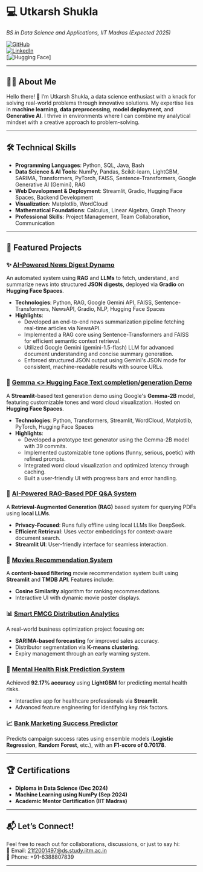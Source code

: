 # 💻 **Utkarsh Shukla**  
*BS in Data Science and Applications, IIT Madras (Expected 2025)*  

[![GitHub](https://img.shields.io/badge/GitHub-utkrsh--shukla-black?style=flat-square&logo=github)](https://github.com/utkrsh-shukla)  
[![LinkedIn](https://img.shields.io/badge/LinkedIn-utkarsh--shukla-blue?style=flat-square&logo=linkedin)](https://linkedin.com/in/utkarsh-shukla-b09a7423a)  
[![Hugging Face](https://huggingface.co/Kakaarot)]

---

## 👨‍💻 About Me
Hello there! 👋
I’m Utkarsh Shukla, a data science enthusiast with a knack for solving real-world problems through innovative solutions. My expertise lies in **machine learning**, **data preprocessing**, **model deployment**, and **Generative AI**. I thrive in environments where I can combine my analytical mindset with a creative approach to problem-solving.

---

## 🛠️ Technical Skills
- **Programming Languages**: Python, SQL, Java, Bash
- **Data Science & AI Tools**: NumPy, Pandas, Scikit-learn, LightGBM, SARIMA, Transformers, PyTorch, FAISS, Sentence-Transformers, Google Generative AI (Gemini), RAG
- **Web Development & Deployment**: Streamlit, Gradio, Hugging Face Spaces, Backend Development
- **Visualization**: Matplotlib, WordCloud
- **Mathematical Foundations**: Calculus, Linear Algebra, Graph Theory
- **Professional Skills**: Project Management, Team Collaboration, Communication

---

## 🌟 Featured Projects

### ✨ [AI-Powered News Digest Dynamo](https://huggingface.co/spaces/Kakaarot/AI-Powered-News-Digest-Dynamo)
An automated system using **RAG** and **LLMs** to fetch, understand, and summarize news into structured **JSON digests**, deployed via **Gradio** on **Hugging Face Spaces**.
- **Technologies**: Python, RAG, Google Gemini API, FAISS, Sentence-Transformers, NewsAPI, Gradio, NLP, Hugging Face Spaces
- **Highlights**:
    - Developed an end-to-end news summarization pipeline fetching real-time articles via NewsAPI.
    - Implemented a RAG core using Sentence-Transformers and FAISS for efficient semantic context retrieval.
    - Utilized Google Gemini (gemini-1.5-flash) LLM for advanced document understanding and concise summary generation.
    *   Enforced structured JSON output using Gemini's JSON mode for consistent, machine-readable results with source URLs.

### 💬 [Gemma <> Hugging Face Text completion/generation Demo](https://huggingface.co/spaces/Kakaarot/Gemma-HuggingFace_TextCompletion_Demo)
A **Streamlit**-based text generation demo using Google's **Gemma-2B** model, featuring customizable tones and word cloud visualization. Hosted on **Hugging Face Spaces**.
- **Technologies**: Python, Transformers, Streamlit, WordCloud, Matplotlib, PyTorch, Hugging Face Spaces
- **Highlights**:
    - Developed a prototype text generator using the Gemma-2B model with 39 commits.
    - Implemented customizable tone options (funny, serious, poetic) with refined prompts.
    *   Integrated word cloud visualization and optimized latency through caching.
    *   Built a user-friendly UI with progress bars and error handling.

### 📜 [AI-Powered RAG-Based PDF Q&A System](https://github.com/utkrsh-shukla/AI-Powered-RAG-Based-PDF-QA-System-with-Local-LLM)
A **Retrieval-Augmented Generation (RAG)** based system for querying PDFs using **local LLMs**.
- **Privacy-Focused**: Runs fully offline using local LLMs like DeepSeek.
- **Efficient Retrieval**: Uses vector embeddings for context-aware document search.
- **Streamlit UI**: User-friendly interface for seamless interaction.

### 🎥 [Movies Recommendation System](https://github.com/utkrsh-shukla/movies-recommendation-system)
A **content-based filtering** movie recommendation system built using **Streamlit** and **TMDB API**. Features include:
- **Cosine Similarity** algorithm for ranking recommendations.
- Interactive UI with dynamic movie poster displays.

### 📊 [Smart FMCG Distribution Analytics](https://github.com/utkrsh-shukla/BDM_Capstone_Project--Smart_FMCG)
A real-world business optimization project focusing on:
- **SARIMA-based forecasting** for improved sales accuracy.
- Distributor segmentation via **K-means clustering**.
- Expiry management through an early warning system.

### 🧠 [Mental Health Risk Prediction System](https://github.com/utkrsh-shukla/Mental-Health-Risk-Prediction-System)
Achieved **92.17% accuracy** using **LightGBM** for predicting mental health risks.
- Interactive app for healthcare professionals via **Streamlit**.
- Advanced feature engineering for identifying key risk factors.

### 📈 [Bank Marketing Success Predictor](https://github.com/utkrsh-shukla/Bank-Marketing-Success-Predictor)
Predicts campaign success rates using ensemble models (**Logistic Regression**, **Random Forest**, etc.), with an **F1-score of 0.70178**.

---

## 🏆 Certifications
- **Diploma in Data Science (Dec 2024)**
- **Machine Learning using NumPy (Sep 2024)**
- **Academic Mentor Certification (IIT Madras)**

---


## 📬 Let’s Connect!  
Feel free to reach out for collaborations, discussions, or just to say hi:  
📧 Email: [21f2001497@ds.study.iitm.ac.in](mailto:21f2001497@ds.study.iitm.ac.in)  
📱 Phone: +91-6388807839  

---

